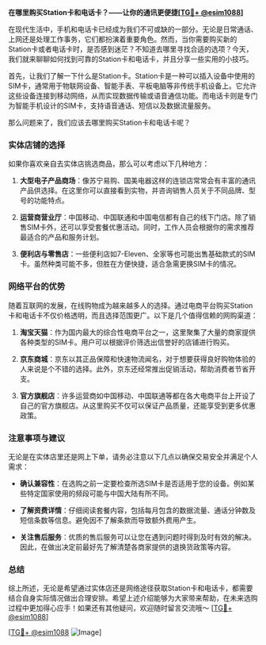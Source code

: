 **在哪里购买Station卡和电话卡？——让你的通讯更便捷[[TG💪+ @esim1088](https://t.me/s/esim1088)]**

在现代生活中，手机和电话卡已经成为我们不可或缺的一部分。无论是日常通话、上网还是处理工作事务，它们都扮演着重要角色。然而，当你需要购买新的Station卡或者电话卡时，是否感到迷茫？不知道去哪里寻找合适的选项？今天，我们就来聊聊如何找到可靠的Station卡和电话卡，并且分享一些实用的小技巧。

首先，让我们了解一下什么是Station卡。Station卡是一种可以插入设备中使用的SIM卡，通常用于物联网设备、智能手表、平板电脑等非传统手机设备上。它允许这些设备连接到移动网络，从而实现数据传输或语音通信功能。而电话卡则是专门为智能手机设计的SIM卡，支持语音通话、短信以及数据流量服务。

那么问题来了，我们应该去哪里购买Station卡和电话卡呢？

### 实体店铺的选择

如果你喜欢亲自去实体店挑选商品，那么可以考虑以下几种地方：

1. **大型电子产品商场**：像苏宁易购、国美电器这样的连锁店常常会有丰富的通讯产品供选择。在这里你可以直接看到实物，并咨询销售人员关于不同品牌、型号的功能特点。
   
2. **运营商营业厅**：中国移动、中国联通和中国电信都有自己的线下门店。除了销售SIM卡外，还可以享受套餐优惠活动。同时，工作人员会根据你的需求推荐最适合的产品和服务计划。

3. **便利店与零售店**：一些便利店如7-Eleven、全家等也可能出售基础款式的SIM卡。虽然种类可能不多，但胜在方便快捷，适合急需更换SIM卡的情况。

### 网络平台的优势

随着互联网的发展，在线购物成为越来越多人的选择。通过电商平台购买Station卡和电话卡不仅价格透明，而且选择范围更广。以下是几个值得信赖的网购渠道：

1. **淘宝天猫**：作为国内最大的综合性电商平台之一，这里聚集了大量的商家提供各种类型的SIM卡。用户可以根据评价筛选出信誉好的店铺进行购买。
   
2. **京东商城**：京东以其正品保障和快速物流闻名，对于想要获得良好购物体验的人来说是个不错的选择。此外，京东还经常推出促销活动，帮助消费者节省开支。

3. **官方旗舰店**：许多运营商如中国移动、中国联通等都在各大电商平台上开设了自己的官方旗舰店。从这里购买不仅可以保证产品质量，还能享受到更多优惠政策。

### 注意事项与建议

无论是在实体店里还是网上下单，请务必注意以下几点以确保交易安全并满足个人需求：

- **确认兼容性**：在选购之前一定要检查所选SIM卡是否适用于您的设备。例如某些特定国家使用的频段可能与中国大陆有所不同。
  
- **了解资费详情**：仔细阅读套餐内容，包括每月包含的数据流量、通话分钟数及短信条数等信息。避免因不了解条款而导致额外费用产生。

- **关注售后服务**：优质的售后服务可以让您在遇到问题时得到及时有效的解决。因此，在做出决定前最好先了解清楚各商家提供的退换货政策等内容。

### 总结

综上所述，无论是希望通过实体店还是网络途径获取Station卡和电话卡，都需要结合自身实际情况做出合理安排。希望上述介绍能够为大家带来帮助，在未来选购过程中更加得心应手！如果还有其他疑问，欢迎随时留言交流哦～ [[TG💪+ @esim1088](https://t.me/s/esim1088)] 

[[TG💪+ @esim1088](https://t.me/s/esim1088) ![Image](https://i.postimg.cc/4NQfJmqS/Snipaste-2025-05-13-00-14-12.png)]